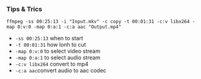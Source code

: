 ### Tips & Trics

`ffmpeg -ss 00:25:13 -i "Input.mkv" -c copy -t 00:01:31 -c:v libx264 -map 0:v:0 -map 0:a:1 -c:a aac "Output.mp4"`

- `-ss 00:25:13` when to start
- `-t 00:01:31` how lonh to cut
- `-map 0:v:0` to select video stream
- `-map 0:a:1` to select audio stream
- `-c:v libx264` convert to mp4
- `-c:a aac`convert audio to aac codec

